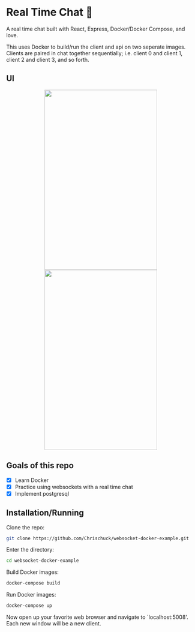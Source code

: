 # Real Time Chat 🍪

A real time chat built with React, Express, Docker/Docker Compose, and love.

This uses Docker to build/run the client and api on two seperate images. Clients are paired in chat together sequentially; i.e. client 0 and client 1, client 2 and client 3, and so forth. 

## UI
<p align="center">
  <img  src='images/1.png' height='480' width='300'>
  <img src='images/2.png' height='480' width='300'>
</p>

## Goals of this repo
- [x] Learn Docker
- [x] Practice using websockets with a real time chat
- [x] Implement postgresql

## Installation/Running
Clone the repo:  
```bash
git clone https://github.com/Chrischuck/websocket-docker-example.git
```
Enter the directory:  
```bash
cd websocket-docker-example
```

Build Docker images:  
```bash
docker-compose build
```

Run Docker images:  
```bash
docker-compose up
```
Now open up your favorite web browser and navigate to `localhost:5008'. Each new window will be a new client.